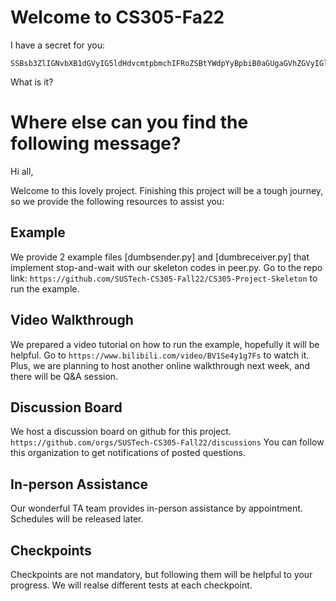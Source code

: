 # Welcome to CS305-Fa22

I have a secret for you:
```
SSBsb3ZlIGNvbXB1dGVyIG5ldHdvcmtpbmchIFRoZSBtYWdpYyBpbiB0aGUgaGVhZGVyIGlzIDUyMzA1IQ==
```
What is it?

# Where else can you find the following message?

Hi all,

Welcome to this lovely project. Finishing this project will be a tough journey, so we provide the following resources to assist you:

## Example
We provide 2 example files [dumbsender.py] and [dumbreceiver.py] that implement stop-and-wait with our skeleton codes in peer.py. Go to the repo link: `https://github.com/SUSTech-CS305-Fall22/CS305-Project-Skeleton` to run the example.

## Video Walkthrough
We prepared a video tutorial on how to run the example, hopefully it will be helpful. Go to `https://www.bilibili.com/video/BV1Se4y1g7Fs` to watch it. Plus, we are planning to host another online walkthrough next week, and there will be Q&A session.

## Discussion Board
We host a discussion board on github for this project. `https://github.com/orgs/SUSTech-CS305-Fall22/discussions` You can follow this organization to get notifications of posted questions.

## In-person Assistance
Our wonderful TA team provides in-person assistance by appointment. Schedules will be released later.

## Checkpoints
Checkpoints are not mandatory, but following them will be helpful to your progress. We will realse different tests at each checkpoint.
